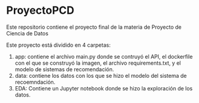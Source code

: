 # ProyectoPCD
Este repositorio contiene el proyecto final de la materia de Proyecto de Ciencia de Datos

Este proyecto está dividido en 4 carpetas:
1. app: contiene el archivo main.py donde se contruyó el API, el dockerfile con el que se construyó la imagen, el archivo requirements.txt, y el modelo de sistemas de recomendación.
2. data: contiene los datos con los que se hizo el modelo del sistema de recoemndación.
3. EDA: Contiene un Jupyter notebook donde se hizo la exploración de los datos.
